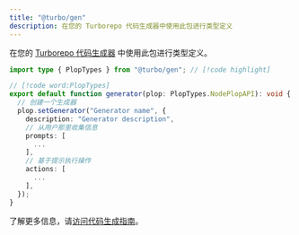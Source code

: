 ```yaml
---
title: "@turbo/gen"
description: 在您的 Turborepo 代码生成器中使用此包进行类型定义
---
```




在您的 [Turborepo 代码生成器](/docs/reference/generate) 中使用此包进行类型定义。

```ts title="./turbo/generators/my-generator.ts"
import type { PlopTypes } from "@turbo/gen"; // [!code highlight]

// [!code word:PlopTypes]
export default function generator(plop: PlopTypes.NodePlopAPI): void {
  // 创建一个生成器
  plop.setGenerator("Generator name", {
    description: "Generator description",
    // 从用户那里收集信息
    prompts: [
      ...
    ],
    // 基于提示执行操作
    actions: [
      ...
    ],
  });
}
```

了解更多信息，请[访问代码生成指南](/docs/guides/generating-code)。
